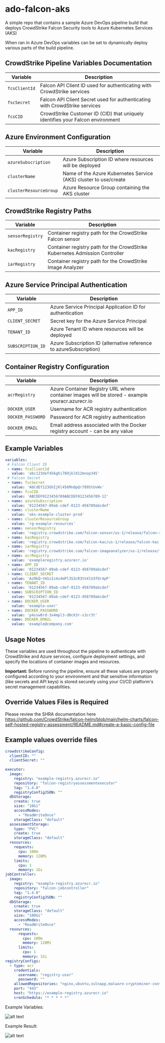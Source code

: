 # ado-falcon-aks  

A simple repo that contains a sample Azure DevOps pipeline build that deploys CrowdStrike Falcon Security tools to Azure Kubernetes Services (AKS)

When ran in Azure DevOps variables can be set to dynamically deploy various parts of the build pipeline.

## CrowdStrike Pipeline Variables Documentation

| Variable | Description |
|----------|-------------|
| `fcsClientId` | Falcon API Client ID used for authenticating with CrowdStrike services |
| `fscSecret` | Falcon API Client Secret used for authenticating with CrowdStrike services |
| `fcsCID` | CrowdStrike Customer ID (CID) that uniquely identifies your Falcon environment |

## Azure Environment Configuration

| Variable | Description |
|----------|-------------|
| `azureSubscription` | Azure Subscription ID where resources will be deployed |
| `clusterName` | Name of the Azure Kubernetes Service (AKS) cluster to use/create |
| `clusterResourceGroup` | Azure Resource Group containing the AKS cluster |

## CrowdStrike Registry Paths

| Variable | Description |
|----------|-------------|
| `sensorRegistry` | Container registry path for the CrowdStrike Falcon sensor |
| `kacRegistry` | Container registry path for the CrowdStrike Kubernetes Admission Controller |
| `iarRegistry` | Container registry path for the CrowdStrike Image Analyzer |

## Azure Service Principal Authentication

| Variable | Description |
|----------|-------------|
| `APP_ID` | Azure Service Principal Application ID for authentication |
| `CLIENT_SECRET` | Secret key for the Azure Service Principal |
| `TENANT_ID` | Azure Tenant ID where resources will be deployed |
| `SUBSCRIPTION_ID` | Azure Subscription ID (alternative reference to azureSubscription) |

## Container Registry Configuration

| Variable | Description |
|----------|-------------|
| `acrRegistry` | Azure Container Registry URL where container images will be stored  - example youracr.azurecr.io|
| `DOCKER_USER` | Username for ACR registry authentication |
| `DOCKER_PASSWORD` | Password for ACR registry authentication |
| `DOCKER_EMAIL` | Email address associated with the Docker registry account - can be any value |

## Example Variables

```yaml
variables:
 # Falcon Client ID
 - name: fcsClientId
   value: 'abc123def456ghi789jkl012mnop345'
 # Falcon Secret 
 - name: fscSecret
   value: 'AbCdEf123GhIjKl456MnOpQr789StUvWx'
 - name: fcsCID
   value: 'ABCDEF0123456789ABCDEF0123456789-12'
 - name: azureSubscription
   value: '01234567-89ab-cdef-0123-456789abcdef'
 - name: clusterName
   value: 'aks-example-cluster-prod'
 - name: clusterResourceGroup
   value: 'rg-example-resources'
 - name: sensorRegistry
   value: 'registry.crowdstrike.com/falcon-sensor/us-1/release/falcon-sensor'
 - name: kacRegistry
   value: 'registry.crowdstrike.com/falcon-kac/us-1/release/falcon-kac'
 - name: iarRegistry
   value: 'registry.crowdstrike.com/falcon-imageanalyzer/us-1/release/falcon-imageanalyzer'
 - name: acrRegistry
   value: 'exampleregistry.azurecr.io'
 - name: APP_ID
   value: '01234567-89ab-cdef-0123-456789abcdef'
 - name: CLIENT_SECRET
   value: 'Az9bQ~tH1sIs4s4mPl3S3cR3tV4lU3fOr4pP'
 - name: TENANT_ID
   value: '01234567-89ab-cdef-0123-456789abcdef'
 - name: SUBSCRIPTION_ID
   value: '01234567-89ab-cdef-0123-456789abcdef'
 - name: DOCKER_USER
   value: 'example-user'
 - name: DOCKER_PASSWORD
   value: 'p4ssw0rd-3x4mpl3-d0ck3r-s3cr3t'
 - name: DOCKER_EMAIL
   value: 'example@company.com'

```

## Usage Notes

These variables are used throughout the pipeline to authenticate with CrowdStrike and Azure services, configure deployment settings, and specify the locations of container images and resources.

**Important:** Before running the pipeline, ensure all these values are properly configured according to your environment and that sensitive information (like secrets and API keys) is stored securely using your CI/CD platform's secret management capabilities.

## Override Values Files is Required

Please review the SHRA documentation here <https://github.com/CrowdStrike/falcon-helm/blob/main/helm-charts/falcon-self-hosted-registry-assessment/README.md#create-a-basic-config-file>  

## Example values override files

```yaml
crowdstrikeConfig:
  clientID: ""
  clientSecret: ""
  
executor:
  image:
    registry: "example-registry.azurecr.io"
    repository: "falcon-registryassessmentexecutor"
    tag: "1.4.0"
    registryConfigJSON: ""
  dbStorage:
    create: true
    size: "10Gi"
    accessModes:
      - "ReadWriteOnce"
    storageClass: "default"
  assessmentStorage:
    type: "PVC"
    create: true
    storageClass: "default"
  resources:
    requests:
      cpu: 100m
      memory: 128Mi
    limits:
      cpu: 1
      memory: 1Gi
jobController:
  image:
    registry: "example-registry.azurecr.io"
    repository: "falcon-jobcontroller"
    tag: "1.4.0"
    registryConfigJSON: ""
  dbStorage:
    create: true
    storageClass: "default"
    size: "100Gi"
    accessModes:
      - "ReadWriteOnce"
  resources:
      requests:
        cpu: 100m
        memory: 128Mi
      limits:
        cpu: 1
        memory: 1Gi
registryConfigs:
  - type: acr
    credentials:
      username: "registry-user"
      password: ""
    allowedRepositories: "nginx,ubuntu,vulnapp,malware-cryptominer-container,python,falcon-container,bkimminich/juice-shop,samples/nginx,ubuntu,teddemo"
    port: "443"
    host: "https://example-registry.azurecr.io"
    cronSchedule: "* * * * *"
```

Example Variables:

![alt text](image.png)

Example Result:

![alt text](image-1.png)
